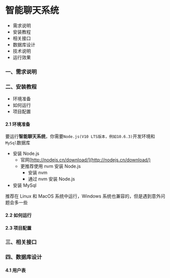 # 智能聊天系统

- 需求说明
- 安装教程
- 相关接口
- 数据库设计
- 技术说明
- 运行效果

### 一、需求说明

### 二、安装教程

- 环境准备
- 如何运行
- 项目配置

#### 2.1 环境准备

要运行**智能聊天系统**，你需要`Node.js(V10 LTS版本，例如10.6.3)`开发环境和`MySql`数据库

- 安装 Node.js
  - 官网[http://nodejs.cn/download/](http://nodejs.cn/download/)
  - 更推荐使用 nvm 安装 Node.js
    - 安装 nvm
    - 通过 nvm 安装 Node.js
- 安装 MySql

推荐在 Linux 和 MacOS 系统中运行，Windows 系统也兼容的，但是遇到意外问题会多一些

#### 2.2 如何运行

#### 2.3 项目配置

### 三、相关接口

### 四、数据库设计

#### 4.1 用户表
